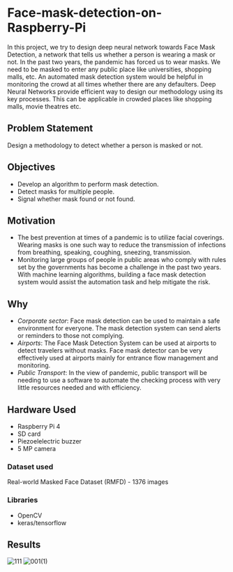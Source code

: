 # Face-mask-detection-on-Raspberry-Pi

In this project, we try to design deep neural network towards Face Mask Detection, a network that tells us whether a person is wearing a mask or not. In the past two years, the pandemic has forced us to wear masks. We need to be masked to enter any public place like universities, shopping malls, etc. An automated mask detection system would be helpful in monitoring the crowd at all times whether there are any defaulters. Deep Neural Networks provide efficient way to design our methodology using its key processes. This can be applicable in crowded places like shopping malls, movie theatres etc.

## Problem Statement 

Design a methodology to detect whether a person is masked or not.

## Objectives
* Develop an algorithm to perform mask detection.
* Detect masks for multiple people.
* Signal whether mask found or not found.

## Motivation
* The best prevention at times of a pandemic is to utilize facial coverings. Wearing masks is one such way to reduce the transmission of infections from breathing, speaking, coughing, sneezing, transmission.  
* Monitoring large groups of people in public areas who comply with rules set by the governments has become a challenge in the past two years. With machine learning algorithms, building a face mask detection system would assist the automation task and help mitigate the risk. 

## Why 
* *Corporate sector*: Face mask detection can be used to maintain a safe environment for everyone. The mask detection system can send alerts or reminders to those not complying.
* *Airports*: The Face Mask Detection System can be used at airports to detect travelers without masks. Face mask detector can be very effectively used at airports mainly for entrance flow management and monitoring.
* *Public Transport*: In the view of pandemic, public transport will be needing to use a software to automate the checking process with very little resources needed and with efficiency.

## Hardware Used
* Raspberry Pi 4
* SD card
* Piezoelelectric buzzer
* 5 MP camera


### Dataset used
Real-world Masked Face Dataset (RMFD) - 1376 images

### Libraries
* OpenCV
* keras/tensorflow

## Results
![111](https://user-images.githubusercontent.com/47136483/141670519-d80e4851-8002-4bda-95ab-dab3f3563a10.png)
![001(1)](https://user-images.githubusercontent.com/47136483/141670524-40cabf76-fe9d-4177-a93e-d4d5a805dba3.png)

